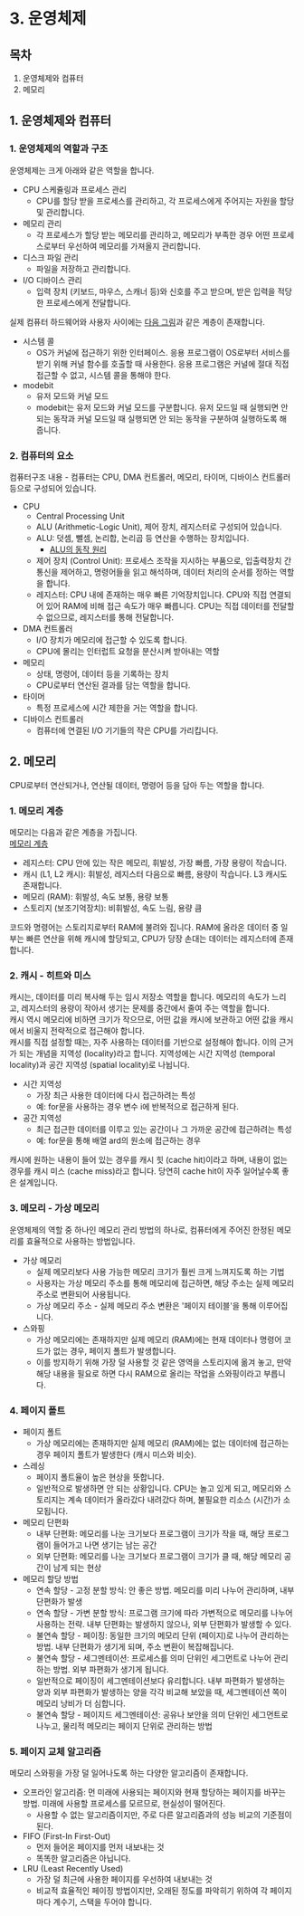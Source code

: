 # 3. 운영체제

## 목차

1. 운영체제와 컴퓨터
2. 메모리

## 1. 운영체제와 컴퓨터

### 1. 운영체제의 역할과 구조

운영체제는 크게 아래와 같은 역할을 합니다.

- CPU 스케쥴링과 프로세스 관리
  - CPU를 할당 받을 프로세스를 관리하고, 각 프로세스에게 주어지는 자원을 할당 및 관리합니다.
- 메모리 관리
  - 각 프로세스가 할당 받는 메모리를 관리하고, 메모리가 부족한 경우 어떤 프로세스로부터 우선하여 메모리를 가져올지 관리합니다.
- 디스크 파일 관리
  - 파일을 저장하고 관리합니다.
- I/O 디바이스 관리
  - 입력 장치 (키보드, 마우스, 스캐너 등)와 신호를 주고 받으며, 받은 입력을 적당한 프로세스에게 전달합니다.

실제 컴퓨터 하드웨어와 사용자 사이에는 [다음 그림](https://math-coding.tistory.com/80)과 같은 계층이 존재합니다.

- 시스템 콜
  - OS가 커널에 접근하기 위한 인터페이스. 응용 프로그램이 OS로부터 서비스를 받기 위해 커널 함수를 호출할 때 사용한다. 응용 프로그램은 커널에 절대 직접 접근할 수 없고, 시스템 콜을 통해야 한다.
- modebit
  - 유저 모드와 커널 모드
  - modebit는 유저 모드와 커널 모드를 구분합니다. 유저 모드일 때 실행되면 안 되는 동작과 커널 모드일 때 실행되면 안 되는 동작을 구분하여 실행하도록 해 줍니다.

### 2. 컴퓨터의 요소

컴퓨터구조 내용 - 컴퓨터는 CPU, DMA 컨트롤러, 메모리, 타이머, 디바이스 컨트롤러 등으로 구성되어 있습니다.

- CPU
  - Central Processing Unit
  - ALU (Arithmetic-Logic Unit), 제어 장치, 레지스터로 구성되어 있습니다.
  - ALU: 덧셈, 뺄셈, 논리합, 논리곱 등 연산을 수행하는 장치입니다.
    - [ALU의 동작 원리](https://rubber-tree.tistory.com/118)
  - 제어 장치 (Control Unit): 프로세스 조작을 지시하는 부품으로, 입출력장치 간 통신을 제어하고, 명령어들을 읽고 해석하며, 데이터 처리의 순서를 정하는 역할을 합니다.
  - 레지스터: CPU 내에 존재하는 매우 빠른 기억장치입니다. CPU와 직접 연결되어 있어 RAM에 비해 접근 속도가 매우 빠릅니다. CPU는 직접 데이터를 전달할 수 없으므로, 레지스터를 통해 전달합니다.
- DMA 컨트롤러
  - I/O 장치가 메모리에 접근할 수 있도록 합니다.
  - CPU에 몰리는 인터럽트 요청을 분산시켜 받아내는 역할
- 메모리
  - 상태, 명령어, 데이터 등을 기록하는 장치
  - CPU로부터 연산된 결과를 담는 역할을 합니다.
- 타이머
  - 특정 프로세스에 시간 제한을 거는 역할을 합니다.
- 디바이스 컨트롤러
  - 컴퓨터에 연결된 I/O 기기들의 작은 CPU를 가리킵니다.

## 2. 메모리

CPU로부터 연산되거나, 연산될 데이터, 명령어 등을 담아 두는 역할을 합니다.

### 1. 메모리 계층

메모리는 다음과 같은 계층을 가집니다.  
[메모리 계층](https://thebook.io/080200/ch10/01/)

- 레지스터: CPU 안에 있는 작은 메모리, 휘발성, 가장 빠름, 가장 용량이 작습니다.
- 캐시 (L1, L2 캐시): 휘발성, 레지스터 다음으로 빠름, 용량이 작습니다. L3 캐시도 존재합니다.
- 메모리 (RAM): 휘발성, 속도 보통, 용량 보통
- 스토리지 (보조기억장치): 비휘발성, 속도 느림, 용량 큼

코드와 명령어는 스토리지로부터 RAM에 불려와 집니다. RAM에 올라온 데이터 중 일부는 빠른 연산을 위해 캐시에 할당되고, CPU가 당장 손대는 데이터는 레지스터에 존재합니다.

### 2. 캐시 - 히트와 미스

캐시는, 데이터를 미리 복사해 두는 임시 저장소 역할을 합니다. 메모리의 속도가 느리고, 레지스터의 용량이 작아서 생기는 문제를 중간에서 줄여 주는 역할을 합니다.  
캐시 역시 메모리에 비하면 크기가 작으므로, 어떤 값을 캐시에 보관하고 어떤 값을 캐시에서 비울지 전략적으로 접근해야 합니다.  
캐시를 직접 설정할 때는, 자주 사용하는 데이터를 기반으로 설정해야 합니다. 이의 근거가 되는 개념을 지역성 (locality)라고 합니다. 지역성에는 시간 지역성 (temporal locality)과 공간 지역성 (spatial locality)로 나뉩니다.

- 시간 지역성
  - 가장 최근 사용한 데이터에 다시 접근하려는 특성
  - 예: for문을 사용하는 경우 변수 i에 반복적으로 접근하게 된다.
- 공간 지역성
  - 최근 접근한 데이터를 이루고 있는 공간이나 그 가까운 공간에 접근하려는 특성
  - 예: for문을 통해 배열 ard의 원소에 접근하는 경우

캐시에 원하는 내용이 들어 있는 경우를 캐시 힛 (cache hit)이라고 하며, 내용이 없는 경우를 캐시 미스 (cache miss)라고 합니다. 당연히 cache hit이 자주 일어날수록 좋은 설계입니다.

### 3. 메모리 - 가상 메모리

운영체제의 역할 중 하나인 메모리 관리 방법의 하나로, 컴퓨터에게 주어진 한정된 메모리를 효율적으로 사용하는 방법입니다.

- 가상 메모리
  - 실제 메모리보다 사용 가능한 메모리 크기가 훨씬 크게 느껴지도록 하는 기법
  - 사용자는 가상 메모리 주소를 통해 메모리에 접근하면, 해당 주소는 실제 메모리 주소로 변환되어 사용됩니다.
  - 가상 메모리 주소 - 실제 메모리 주소 변환은 '페이지 테이블'을 통해 이루어집니다.
- 스와핑
  - 가상 메모리에는 존재하지만 실제 메모리 (RAM)에는 현재 데이터나 명령어 코드가 없는 경우, 페이지 폴트가 발생합니다.
  - 이를 방지하기 위해 가장 덜 사용할 것 같은 영역을 스토리지에 옮겨 놓고, 만약 해당 내용을 필요로 하면 다시 RAM으로 올리는 작업을 스와핑이라고 부릅니다.

### 4. 페이지 폴트

- 페이지 폴트
  - 가상 메모리에는 존재하지만 실제 메모리 (RAM)에는 없는 데이터에 접근하는 경우 페이지 폴트가 발생한다 (캐시 미스와 비슷).
- 스레싱
  - 페이지 폴트율이 높은 현상을 뜻합니다.
  - 일반적으로 발생하면 안 되는 상황입니다. CPU는 놀고 있게 되고, 메모리와 스토리지는 계속 데이터가 올라갔다 내려갔다 하며, 불필요한 리소스 (시간)가 소모됩니다.
- 메모리 단편화
  - 내부 단편화: 메모리를 나눈 크기보다 프로그램이 크기가 작을 때, 해당 프로그램이 들어가고 나면 생기는 남는 공간
  - 외부 단편화: 메모리를 나눈 크기보다 프로그램이 크기가 클 때, 해당 메모리 공간이 남게 되는 현상
- 메모리 할당 방법
  - 연속 할당 - 고정 분할 방식: 안 좋은 방법. 메모리를 미리 나누어 관리하며, 내부 단편화가 발생
  - 연속 할당 - 가변 분할 방식: 프로그램 크기에 따라 가변적으로 메모리를 나누어 사용하는 전략. 내부 단편화는 발생하지 않으나, 외부 단편화가 발생할 수 있다.
  - 불연속 할당 - 페이징: 동일한 크기의 메모리 단위 (페이지)로 나누어 관리하는 방법. 내부 단편화가 생기게 되며, 주소 변환이 복잡해집니다.
  - 불연속 할당 - 세그멘테이션: 프로세스를 의미 단위인 세그먼트로 나누어 관리하는 방법. 외부 파편화가 생기게 됩니다.
  - 일반적으로 페이징이 세그멘테이션보다 유리합니다. 내부 파편화가 발생하는 양과 외부 파편화가 발생하는 양을 각각 비교해 보았을 때, 세그멘테이션 쪽이 메모리 낭비가 더 심합니다.
  - 불연속 할당 - 페이지드 세그멘테이션: 공유나 보안을 의미 단위인 세그먼트로 나누고, 물리적 메모리는 페이지 단위로 관리하는 방법

### 5. 페이지 교체 알고리즘

메모리 스와핑을 가장 덜 일어나도록 하는 다양한 알고리즘이 존재합니다.

- 오프라인 알고리즘: 먼 미래에 사용되는 페이지와 현재 할당하는 페이지를 바꾸는 방법. 미래에 사용할 프로세스를 모르므로, 현실성이 떨어진다.
  - 사용할 수 없는 알고리즘이지만, 주로 다른 알고리즘과의 성능 비교의 기준점이 된다.
- FIFO (First-In First-Out)
  - 먼저 들어온 페이지를 먼저 내보내는 것
  - 똑똑한 알고리즘은 아닙니다.
- LRU (Least Recently Used)
  - 가장 덜 최근에 사용한 페이지를 우선하여 내보내는 것
  - 비교적 효율적인 페이징 방법이지만, 오래된 정도를 파악히기 위하여 각 페이지마다 계수기, 스택을 두어야 합니다.
